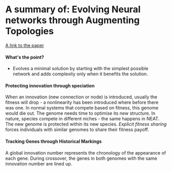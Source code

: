 # A summary of: Evolving Neural networks through Augmenting Topologies

[A link to the paper](http://nn.cs.utexas.edu/downloads/papers/stanley.ec02.pdf)

#### What's the point?

 - Evolves a minimal solution by starting with the simplest possible network and adds complexity only when it benefits the solution.

#### Protecting innovation through speciation

When an innovation (new connection or node) is introduced, usually the fitness will drop - a nonlinearity has been introduced where before there was one. In normal systems that compete based on fitness, this genome would die out. The genome needs time to optimise its new structure. In nature, species compete in different niches - the same happens in NEAT. The new genome is protected within its new species. *Explicit fitness sharing* forces individuals with similar genomes to share their fitness payoff.

#### Tracking Genes through Historical Markings

A global innovation number represents the chronology of the appearance of each gene. During crossover, the genes in both genomes with the same innovation number are lined up.
